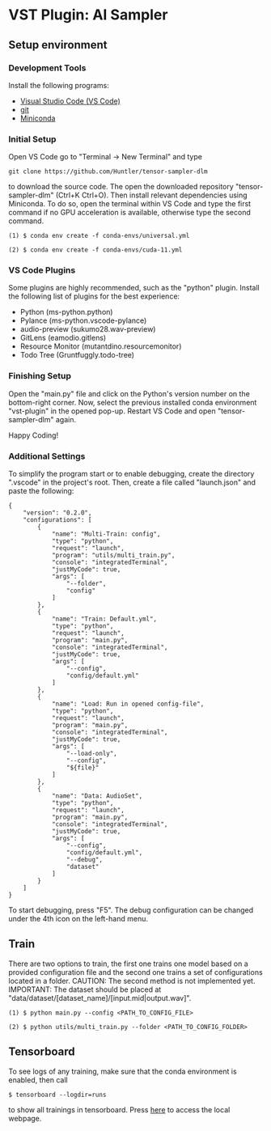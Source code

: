 # VST Plugin: AI Sampler
## Setup environment
### Development Tools
Install the following programs:

- [Visual Studio Code (VS Code)](https://code.visualstudio.com/download)
- [git](https://git-scm.com/downloads)
- [Miniconda](https://docs.conda.io/en/latest/miniconda.html)

### Initial Setup
Open VS Code go to "Terminal -> New Terminal" and type

```git clone https://github.com/Huntler/tensor-sampler-dlm```

to download the source code. The open the downloaded repository "tensor-sampler-dlm" (Ctrl+K Ctrl+O). Then install relevant dependencies using Miniconda. To do so, open the terminal within VS Code and type the first command if no GPU acceleration is available, otherwise type the second command.

```(1) $ conda env create -f conda-envs/universal.yml```

```(2) $ conda env create -f conda-envs/cuda-11.yml```

### VS Code Plugins
Some plugins are highly recommended, such as the "python" plugin. Install the following list of plugins for the best experience:

- Python (ms-python.python)
- Pylance (ms-python.vscode-pylance)
- audio-preview (sukumo28.wav-preview)
- GitLens (eamodio.gitlens)
- Resource Monitor (mutantdino.resourcemonitor)
- Todo Tree (Gruntfuggly.todo-tree)

### Finishing Setup
Open the "main.py" file and click on the Python's version number on the bottom-right corner. Now, select the previous installed conda environment "vst-plugin" in the opened pop-up. Restart VS Code and open "tensor-sampler-dlm" again.

Happy Coding!

### Additional Settings
To simplify the program start or to enable debugging, create the directory ".vscode" in the project's root. Then, create a file called "launch.json" and paste the following:
```
{
    "version": "0.2.0",
    "configurations": [
        {
            "name": "Multi-Train: config",
            "type": "python",
            "request": "launch",
            "program": "utils/multi_train.py",
            "console": "integratedTerminal",
            "justMyCode": true,
            "args": [
                "--folder",
                "config"
            ]
        },
        {
            "name": "Train: Default.yml",
            "type": "python",
            "request": "launch",
            "program": "main.py",
            "console": "integratedTerminal",
            "justMyCode": true,
            "args": [
                "--config",
                "config/default.yml"
            ]
        },
        {
            "name": "Load: Run in opened config-file",
            "type": "python",
            "request": "launch",
            "program": "main.py",
            "console": "integratedTerminal",
            "justMyCode": true,
            "args": [
                "--load-only",
                "--config",
                "${file}"
            ]
        },
        {
            "name": "Data: AudioSet",
            "type": "python",
            "request": "launch",
            "program": "main.py",
            "console": "integratedTerminal",
            "justMyCode": true,
            "args": [
                "--config",
                "config/default.yml",
                "--debug",
                "dataset"
            ]
        }
    ]
}
```

To start debugging, press "F5". The debug configuration can be changed under the 4th icon on the left-hand menu.

## Train
There are two options to train, the first one trains one model based on a provided configuration file and the second one trains a set of configurations located in a folder. CAUTION: The second method is not implemented yet. IMPORTANT: The dataset should be placed at "data/dataset/[dataset_name]/[input.mid|output.wav]".

```(1) $ python main.py --config <PATH_TO_CONFIG_FILE>```

```(2) $ python utils/multi_train.py --folder <PATH_TO_CONFIG_FOLDER>```

## Tensorboard
To see logs of any training, make sure that the conda environment is enabled, then call

```$ tensorboard --logdir=runs```

to show all trainings in tensorboard. Press [here](http://localhost:6006) to access the local webpage.
